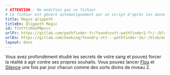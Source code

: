 ```yaml
---
# ATTENTION : Ne modifiez pas ce fichier
# Ce fichier est généré automatiquement par un script d'après les données du module Foundry VTT officiel et de sa traduction
title: Magie qlippoth
titleEn: Qlippoth Magic
id: ftntYtiKGoPBpvcv
urlFr: https://gitlab.com/pathfinder-fr/foundryvtt-pathfinder2-fr/-/blob/master/data/feats/ftntYtiKGoPBpvcv.htm
urlEn: https://gitlab.com/hooking/foundry-vtt---pathfinder-2e/-/blob/master/packs/data/feats.db/qlippoth-magic.json
layout: dons
---
```

Vous avez profondément étudié les secrets de votre sang et pouvez forcer la réalité à agir contre ses propres souhaits. Vous pouvez lancer [Flou](../sorts/flou.html) et [Silence](../sorts/silence.html) une fois par jour chacun comme des sorts divins de niveau 2.
